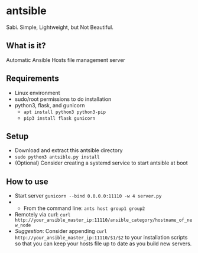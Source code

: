 # antsible
Sabi. Simple, Lightweight, but Not Beautiful.

## What is it?
Automatic Ansible Hosts file management server

## Requirements
- Linux environment
- sudo/root permissions to do installation
- python3, flask, and gunicorn
  - `apt install python3 python3-pip`
  - `pip3 install flask gunicorn`
 
## Setup
- Download and extract this antsible directory
- `sudo python3 antsible.py install`
- (Optional) Consider creating a systemd service to start antsible at boot

## How to use
- Start server `gunicorn --bind 0.0.0.0:11110 -w 4 server.py`
- - From the command line: `ants host group1 group2`
- Remotely via curl:  `curl http://your_ansible_master_ip:11110/ansible_category/hostname_of_new_node`
- *Suggestion*: Consider appending `curl http://your_ansible_master_ip:11110/$1/$2` to your installation scripts so that you can keep your hosts file up to date as you build new servers.

